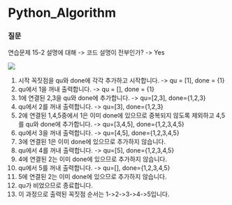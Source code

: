 # Python_Algorithm
<h3>질문</h3>
<p> 연습문제 15-2 설명에 대해 -> 코드 설명이 전부인가? -> Yes </p>
<img src="https://user-images.githubusercontent.com/59468442/105175209-f4fdd600-5b66-11eb-8efe-a4a594bb7789.png" />
<p>
<ol>
    <li>시작 꼭짓점을 qu와 done에 각각 추가하고 시작합니다. -> qu = [1], done = {1}</li>
    <li>qu에서 1을 꺼내 출력합니다. -> qu = [], done = {1}</li>
    <li>1에 연결된 2,3을 qu와 done에 추가합니다. -> qu=[2,3], done={1,2,3}</li>
    <li>qu에서 2를 꺼내 출력합니다. -> qu=[3], done={1,2,3}</li>
    <li>2에 연결된 1,4,5중에서 1은 이미 done에 있으므로 중복되지 않도록 제외하고 4,5를 qu와 done에 추가합니다. -> qu=[3,4,5], done={1,2,3,4,5}</li>
    <li>qu에서 3을 꺼내 출력합니다. -> qu=[4,5], done={1,2,3,4,5}</li>
    <li>3에 연결된 1은 이미 done에 있으므로 추가하지 않습니다.</li>
    <li>qu에서 4를 꺼내 출력합니다. -> qu=[5], done={1,2,3,4,5}</li>
    <li>4에 연결된 2는 이미 done에 있으므로 추가하지 않습니다.</li>
    <li>qu에서 5를 꺼내 출력합니다. -> qu=[], done={1,2,3,4,5}</li>
    <li>5에 연결된 2는 이미 done에 있으므로 추가하지 않습니다.</li>
    <li>qu가 비었으므로 종료합니다.</li>
    <li>이 과정으로 출력된 꼭짓점 순서는 1->2->3->4->5입니다.</li>
</ol>
</p>
